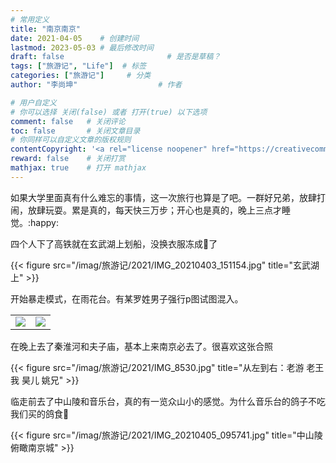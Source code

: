 ```yaml
---
# 常用定义
title: "南京南京"
date: 2021-04-05    # 创建时间
lastmod: 2023-05-03 # 最后修改时间
draft: false                       # 是否是草稿？
tags: ["旅游记", "Life"]  # 标签
categories: ["旅游记"]     # 分类
author: "李尚坤"                  # 作者

# 用户自定义
# 你可以选择 关闭(false) 或者 打开(true) 以下选项
comment: false   # 关闭评论
toc: false       # 关闭文章目录
# 你同样可以自定义文章的版权规则
contentCopyright: '<a rel="license noopener" href="https://creativecommons.org/licenses/by-nc-nd/4.0/" target="_blank">CC BY-NC-ND 4.0</a>'
reward: false	 # 关闭打赏
mathjax: true    # 打开 mathjax
---
```


如果大学里面真有什么难忘的事情，这一次旅行也算是了吧。一群好兄弟，放肆打闹，放肆玩耍。累是真的，每天快三万步；开心也是真的，晚上三点才睡觉。:happy:

四个人下了高铁就在玄武湖上划船，没换衣服冻成:dog:了

{{< figure src="/imag/旅游记/2021/IMG_20210403_151154.jpg" title="玄武湖上" >}}

开始暴走模式，在雨花台。有某罗姓男子强行p图试图混入。

<table><tr>
<td><img src=/imag/旅游记/2021/IMG_20210404_152342.jpg border=0></td>
<td><img src=/imag/旅游记/2021/mmexport1617766693481.jpg border=0></td>
</tr></table>

在晚上去了秦淮河和夫子庙，基本上来南京必去了。很喜欢这张合照

{{< figure src="/imag/旅游记/2021/IMG_8530.jpg" title="从左到右：老游 老王 我 昊儿 姚兄" >}}

临走前去了中山陵和音乐台，真的有一览众山小的感觉。为什么音乐台的鸽子不吃我们买的鸽食:anger:

{{< figure src="/imag/旅游记/2021/IMG_20210405_095741.jpg" title="中山陵俯瞰南京城" >}}


